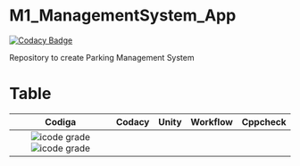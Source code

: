 # M1_ManagementSystem_App

[![Codacy Badge](https://api.codacy.com/project/badge/Grade/798377fd72ca488c96996b230a391688)](https://app.codacy.com/gh/Amit-Tiwary5216/M1_ManagementSystem_App?utm_source=github.com&utm_medium=referral&utm_content=Amit-Tiwary5216/M1_ManagementSystem_App&utm_campaign=Badge_Grade_Settings)

Repository to create Parking Management System

# Table

| Codiga | Codacy | Unity | Workflow | Cppcheck |
|:------:|:------:|:-----:|:--------:|:--------:|
|  ![icode grade](https://api.codiga.io/project/32504/score/svg) ![icode grade](https://api.codiga.io/project/32504/status/svg) |
